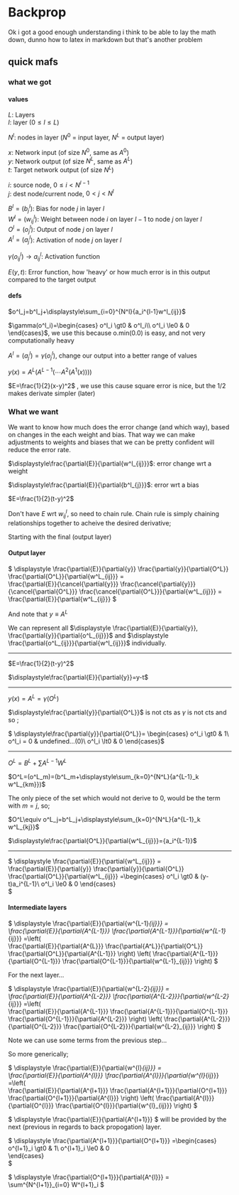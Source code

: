 # Backprop

Ok i got a good enough understanding i think to be able to lay the math down, dunno how to latex in markdown but that's another problem 

## quick mafs

### what we got

#### values

$L$: Layers\
$l$: layer ($0\le{l}\le{L}$)

$N^l$: nodes in layer ($N^0$ = input layer, $N^L$ = output layer)

$x$: Network input (of size $N^0$, same as $A^0$)\
$y$: Network output (of size $N^L$, same as $A^L$)\
$t$: Target network output (of size $N^L$)

$i$: source node, $0\le i\lt N^{l-1}$\
$j$: dest node/current node, $0\lt j\lt N^l$


$B^l=(b^l_j$): Bias for node $j$ in layer $l$\
$W^l=(w^l_{ij}$): Weight between node $i$ on layer $l-1$ to node $j$ on layer $l$\
$O^l=(o^l_{j}$): Output of node $j$ on layer $l$ \
$A^l=(a^l_{j}$): Activation of node $j$ on layer $l$ 

$\gamma(o^l_{ij})\rightarrow a^l_{ij}$: Activation function

$E(y,t)$: Error function, how 'heavy' or how much error is in this output compared to the target output

#### defs

$o^l_j=b^l_j+\displaystyle\sum_{i=0}^{N^l}{a_i^{l-1}w^l_{ij}}$

$\gamma(o^l_i)=\begin{cases}
o^l_i \gt0 & o^l_i\\
o^l_i \le0 & 0
\end{cases}$, we use this because o.min(0.0) is easy, and not very computationally heavy

$A^l=(a^l_{j})=\gamma(o^l_j)$, change our output into a better range of values

$y(x)=A^L(A^{L-1}(\cdots A^2(A^1(x))))$

$E=\frac{1}{2}(x-y)^2$
, we use this cause square error is nice, but the 1/2 makes derivate simpler (later)

### What we want

We want to know how much does the error change (and which way), based on changes in the each weight and bias. That way we can make adjustments to weights and biases that we can be pretty confident will reduce the error rate.

$\displaystyle\frac{\partial{E}}{\partial{w^l_{ij}}}$: error change wrt a weight

$\displaystyle\frac{\partial{E}}{\partial{b^l_{j}}}$: error wrt a bias

$E=\frac{1}{2}(t-y)^2$


Don't have $E$ wrt $w^l_{ij}$, so need to chain rule. Chain rule is simply chaining relationships together to acheive the desired derivative;

Starting with the final (output layer)

#### Output layer

$
\displaystyle
\frac{\partial{E}}{\partial{y}}
\frac{\partial{y}}{\partial{O^L}}
\frac{\partial{O^L}}{\partial{w^L_{ij}}}
=\
\frac{\partial{E}}{\cancel{\partial{y}}}
\frac{\cancel{\partial{y}}}{\cancel{\partial{O^L}}}
\frac{\cancel{\partial{O^L}}}{\partial{w^L_{ij}}}
=\
\frac{\partial{E}}{\partial{w^L_{ij}}}
$

And note that $y\equiv A^L$

We can represent all 
$\displaystyle
\frac{\partial{E}}{\partial{y}},
\frac{\partial{y}}{\partial{o^L_{ij}}}$ and $\displaystyle
\frac{\partial{o^L_{ij}}}{\partial{w^l_{ij}}}$ individually.

<hr>

$E=\frac{1}{2}(t-y)^2$

$\displaystyle\frac{\partial{E}}{\partial{y}}=y-t$

<hr>

$y(x)=A^L=\gamma (O^L)$

$\displaystyle\frac{\partial{y}}{\partial{O^L}}$ is not cts as $\gamma$ is not cts and so ;

$
\displaystyle\frac{\partial{y}}{\partial{O^L}}=
\begin{cases}
o^l_i \gt0 & 1\\
o^l_i = 0 & undefined...(0)\\
o^l_i \lt0 & 0
\end{cases}$

<hr>

$O^L=B^L+\displaystyle\sum{A^{L-1}W^L}$

$O^L=(o^L_m)=(b^L_m+\displaystyle\sum_{k=0}^{N^L}{a^{L-1}_k w^L_{km}})$

The only piece of the set which would not derive to 0, would be the term with $m=j$, so;

$O^L\equiv o^L_j=b^L_j+\displaystyle\sum_{k=0}^{N^L}{a^{L-1}_k w^L_{kj}}$

$\displaystyle\frac{\partial{O^L}}{\partial{w^L_{ij}}}={a_i^{L-1}}$

<hr>

$
\displaystyle
\frac{\partial{E}}{\partial{w^L_{ij}}}
=\
\frac{\partial{E}}{\partial{y}}
\frac{\partial{y}}{\partial{O^L}}
\frac{\partial{O^L}}{\partial{w^L_{ij}}}
=\begin{cases}
o^l_i \gt0 & (y-t)a_i^{L-1}\\
o^l_i \le0 & 0
\end{cases}\
$

#### Intermediate layers

$
\displaystyle
\frac{\partial{E}}{\partial{w^{L-1}_{ij}}}
=\
\frac{\partial{E}}{\partial{A^{L-1}}}
\frac{\partial{A^{L-1}}}{\partial{w^{L-1}_{ij}}}
=\left(\
\frac{\partial{E}}{\partial{A^{L}}}
\frac{\partial{A^L}}{\partial{O^L}}
\frac{\partial{O^L}}{\partial{A^{L-1}}}
\right)
\left(
\frac{\partial{A^{L-1}}}{\partial{O^{L-1}}}
\frac{\partial{O^{L-1}}}{\partial{w^{L-1}_{ij}}}
\right)
$


For the next layer...

$
\displaystyle
\frac{\partial{E}}{\partial{w^{L-2}_{ij}}}
=\
\frac{\partial{E}}{\partial{A^{L-2}}}
\frac{\partial{A^{L-2}}}{\partial{w^{L-2}_{ij}}}
=\left(\
\frac{\partial{E}}{\partial{A^{L-1}}}
\frac{\partial{A^{L-1}}}{\partial{O^{L-1}}}
\frac{\partial{O^{L-1}}}{\partial{A^{L-2}}}
\right)
\left(
\frac{\partial{A^{L-2}}}{\partial{O^{L-2}}}
\frac{\partial{O^{L-2}}}{\partial{w^{L-2}_{ij}}}
\right)
$

Note we can use some terms from the previous step...

So more generically;


$
\displaystyle
\frac{\partial{E}}{\partial{w^{l}_{ij}}}
=\
\frac{\partial{E}}{\partial{A^{l}}}
\frac{\partial{A^{l}}}{\partial{w^{l}_{ij}}}
=\left(\
\frac{\partial{E}}{\partial{A^{l+1}}}
\frac{\partial{A^{l+1}}}{\partial{O^{l+1}}}
\frac{\partial{O^{l+1}}}{\partial{A^{l}}}
\right)
\left(
\frac{\partial{A^{l}}}{\partial{O^{l}}}
\frac{\partial{O^{l}}}{\partial{w^{l}_{ij}}}
\right)
$

$
\displaystyle
\frac{\partial{E}}{\partial{A^{l+1}}}
$
will be provided by the next (previous in regards to back propogation) layer.

$
\displaystyle
\frac{\partial{A^{l+1}}}{\partial{O^{l+1}}}
=\begin{cases}
o^{l+1}_i \gt0 & 1\\
o^{l+1}_i \le0 & 0\
\end{cases}\
$

$
\displaystyle
\frac{\partial{O^{l+1}}}{\partial{A^{l}}}
=\
\sum^{N^{l+1}}_{i=0} W^{l+1}_i
$


